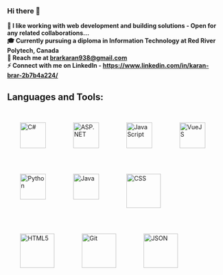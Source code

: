 ### Hi there 👋
<!-- <img src="https://c.tenor.com/NOYF3f82b_gAAAAC/programmer.gif" /> -->
  <b>👾 I like working with web development and building solutions - Open for any related collaborations...</b>
<br>
 <b>🎓 Currently pursuing a diploma in Information Technology at Red River Polytech, Canada</b>
<br>
  <b>📨 Reach me at brarkaran938@gmail.com</b>
<br>
  <b>⚡ Connect with me on LinkedIn - https://www.linkedin.com/in/karan-brar-2b7b4a224/</b>

## Languages and Tools:
<p>
<img src="https://github.com/yurijserrano/Github-Profile-Readme-Logos/blob/master/programming%20languages/c%23.svg" alt="C#" height="60" style="vertical-align:top; margin:30px">
<img src="https://upload.wikimedia.org/wikipedia/commons/0/0e/Microsoft_.NET_logo.png?20200524033331" alt="ASP.NET" height="60" style="vertical-align:top; margin:30px">
<img src="https://github.com/yurijserrano/Github-Profile-Readme-Logos/blob/master/programming%20languages/javascript.svg" alt="JavaScript" height="60" style="vertical-align:top; margin:30px">
<img src="https://github.com/yurijserrano/Github-Profile-Readme-Logos/blob/master/frameworks/vuejs.svg" alt="VueJS" height="60" style="vertical-align:top; margin:30px">
<img src="https://github.com/yurijserrano/Github-Profile-Readme-Logos/blob/master/programming%20languages/python.svg" alt="Python" height="60" style="vertical-align:top; margin:30px">
<img src="https://github.com/yurijserrano/Github-Profile-Readme-Logos/blob/master/programming%20languages/java.svg" alt="Java" height="60" style="vertical-align:top; margin:30px">
<img src="https://github.com/yurijserrano/Github-Profile-Readme-Logos/blob/master/others/css.svg" alt="CSS" height="80" style="vertical-align:top; margin:30px">
<img src="https://github.com/yurijserrano/Github-Profile-Readme-Logos/blob/master/others/html.svg" alt="HTML5" height="80" style="vertical-align:top; margin:30px">
<img src="https://github.com/yurijserrano/Github-Profile-Readme-Logos/blob/master/others/git.svg" alt="Git" height="80" style="vertical-align:top; margin:30px">
<img src="https://github.com/yurijserrano/Github-Profile-Readme-Logos/blob/master/others/json.svg" alt="JSON" height="80" style="vertical-align:top; margin:30px"> 
</p>
<!--
**Karan-Brar/Karan-Brar** is a ✨ _special_ ✨ repository because its `README.md` (this file) appears on your GitHub profile.

Here are some ideas to get you started:

- 🔭 I’m currently working on ...
- 🌱 I’m currently learning ...
- 👯 I’m looking to collaborate on ...
- 🤔 I’m looking for help with ...
- 💬 Ask me about ...
- 📫 How to reach me: ...
- 😄 Pronouns: ...
- ⚡ Fun fact: ...
-->
